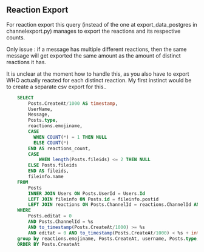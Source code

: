 ## Reaction Export

For reaction export this query (instead of the one at export_data_postgres in channelexport.py) manages to export the reactions and its respective counts.

Only issue : if a message has multiple different reactions, then the same message will get exported the same amount as the amount of distinct reactions it has.

It is unclear at the moment how to handle this, as you also have to export WHO actually reacted for each distinct reaction. My first instinct would be to create a separate csv export for this..

```sql
    SELECT
        Posts.CreateAt/1000 AS timestamp,
        UserName,
        Message,
        Posts.type,
        reactions.emojiname,
        CASE
          WHEN COUNT(*) = 1 THEN NULL
          ELSE COUNT(*)
        END AS reactions_count,
        CASE
            WHEN length(Posts.fileids) <= 2 THEN NULL
        ELSE Posts.fileids
        END AS fileids,
        fileinfo.name
    FROM
        Posts
        INNER JOIN Users ON Posts.UserId = Users.Id
        LEFT JOIN fileinfo ON Posts.id = fileinfo.postid
        LEFT JOIN reactions ON Posts.ChannelId = reactions.ChannelId AND Posts.id = reactions.postid
    WHERE
        Posts.editat = 0
        AND Posts.ChannelId = %s
        AND to_timestamp(Posts.CreateAt/1000) >= %s 
        AND editat = 0 AND to_timestamp(Posts.CreateAt/1000) < %s + interval '1 day' 
    group by reactions.emojiname, Posts.CreateAt, username, Posts.type, Posts.message, Posts.fileids, fileinfo.name
    ORDER BY Posts.CreateAt
```